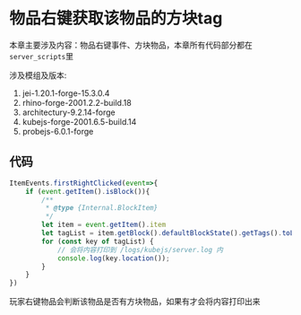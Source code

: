 # 物品右键获取该物品的方块tag
本章主要涉及内容：物品右键事件、方块物品，本章所有代码部分都在`server_scripts`里

涉及模组及版本:
1. jei-1.20.1-forge-15.3.0.4
2. rhino-forge-2001.2.2-build.18
3. architectury-9.2.14-forge
4. kubejs-forge-2001.6.5-build.14
5. probejs-6.0.1-forge

## 代码
```js
ItemEvents.firstRightClicked(event=>{
    if (event.getItem().isBlock()){
        /**
         * @type {Internal.BlockItem}
         */
        let item = event.getItem().item
        let tagList = item.getBlock().defaultBlockState().getTags().toList();
        for (const key of tagList) {
            // 会将内容打印到 /logs/kubejs/server.log 内
            console.log(key.location());
        }
    }
})
```
玩家右键物品会判断该物品是否有方块物品，如果有才会将内容打印出来
